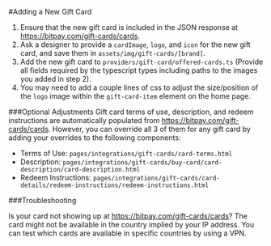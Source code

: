 #Adding a New Gift Card

1. Ensure that the new gift card is included in the JSON response at https://bitpay.com/gift-cards/cards.
2. Ask a designer to provide a `cardImage`, `logo`, and `icon` for the new gift card, and save them in `assets/img/gift-cards/[brand]`.
3. Add the new gift card to `providers/gift-card/offered-cards.ts` (Provide all fields required by the typescript types including paths to the images you added in step 2).
4. You may need to add a couple lines of css to adjust the size/position of the `logo` image within the `gift-card-item` element on the home page.

###Optional Adjustments
Gift card terms of use, description, and redeem instructions are automatically populated from https://bitpay.com/gift-cards/cards. However, you can override all 3 of them for any gift card by adding your overrides to the following components:

- Terms of Use: `pages/integrations/gift-cards/card-terms.html`
- Description: `pages/integrations/gift-cards/buy-card/card-description/card-description.html`
- Redeem Instructions: `pages/integrations/gift-cards/card-details/redeem-instructions/redeem-instructions.html`

###Troubleshooting

Is your card not showing up at https://bitpay.com/gift-cards/cards? The card might not be available in the country implied by your IP address. You can test which cards are available in specific countries by using a VPN.
